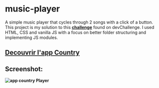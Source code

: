 # music-player

A simple music player that cycles through 2 songs with a click of a button. This project is my solution to this [**challenge**](https://devchallenges.io/challenge/36) found on devChallenge. I used HTML, CSS and vanilla JS with a focus on better folder structuring and implementing JS modules.

## [Decouvrir l'app Country](https://edes74500.github.io/FS_CountryApp/)

## Screenshot:

**![app country Player](/assets/Screenshot/desktop.png)**
